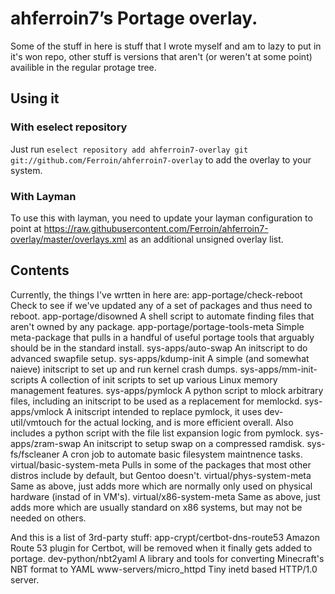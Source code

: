 # ahferroin7’s Portage overlay.

Some of the stuff in here is stuff that I wrote myself and am to lazy
to put in it's won repo, other stuff is versions that aren't (or weren't
at some point) availible in the regular protage tree.

## Using it

### With eselect repository

Just run `eselect repository add ahferroin7-overlay git git://github.com/Ferroin/ahferroin7-overlay`
to add the overlay to your system.

### With Layman

To use this with layman, you need to update your layman configuration to point at
https://raw.githubusercontent.com/Ferroin/ahferroin7-overlay/master/overlays.xml
as an additional unsigned overlay list.

## Contents

Currently, the things I've wrtten in here are:
app-portage/check-reboot        Check to see if we've updated any of a
                                set of packages and thus need to reboot.
app-portage/disowned            A shell script to automate finding
                                files that aren't owned by any package.
app-portage/portage-tools-meta  Simple meta-package that pulls in a
                                handful of useful portage tools that
                                arguably should be in the standard
                                install.
sys-apps/auto-swap              An initscript to do advanced swapfile
                                setup.
sys-apps/kdump-init             A simple (and somewhat naieve) initscript
                                to set up and run kernel crash dumps.
sys-apps/mm-init-scripts        A collection of init scripts to set up
                                various Linux memory management features.
sys-apps/pymlock                A python script to mlock arbitrary files,
                                including an initscript to be used as
                                a replacement for memlockd.
sys-apps/vmlock                 A initscript intended to replace pymlock,
                                it uses dev-util/vmtouch for the actual
                                locking, and is more efficient overall.
                                Also includes a python script with the
                                file list expansion logic from pymlock.
sys-apps/zram-swap              An initscript to setup swap on a compressed
                                ramdisk.
sys-fs/fscleaner                A cron job to automate basic filesystem
                                maintnence tasks.
virtual/basic-system-meta       Pulls in some of the packages that most
                                other distros include by default, but
                                Gentoo doesn't.
virtual/phys-system-meta        Same as above, just adds more which are
                                normally only used on physical hardware
                                (instad of in VM's).
virtual/x86-system-meta         Same as above, just adds more which are
                                usually standard on x86 systems, but
                                may not be needed on others.

And this is a list of 3rd-party stuff:
app-crypt/certbot-dns-route53   Amazon Route 53 plugin for Certbot,
                                will be removed when it finally gets
                                added to portage.
dev-python/nbt2yaml             A library and tools for converting
                                Minecraft's NBT format to YAML
www-servers/micro_httpd         Tiny inetd based HTTP/1.0 server.
